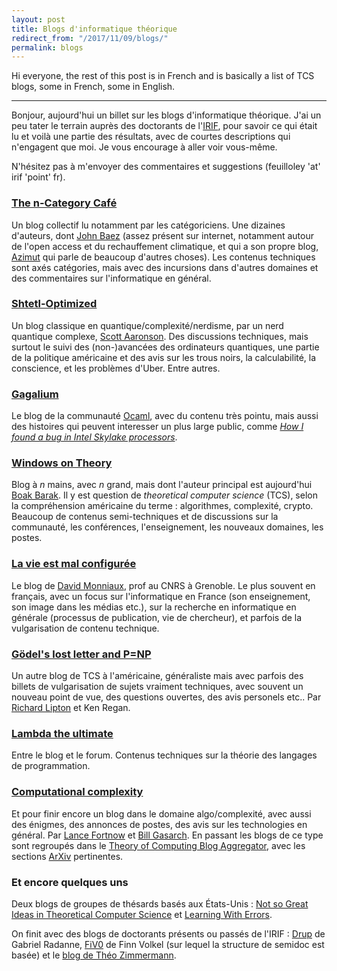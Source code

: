```yaml
---
layout: post
title: Blogs d'informatique théorique 
redirect_from: "/2017/11/09/blogs/"
permalink: blogs
---
```


Hi everyone, the rest of this post is in French and is basically a list of TCS 
blogs, some in French, some in English.

---

Bonjour, aujourd'hui un billet sur les blogs d'informatique théorique.  J'ai un 
peu tater le terrain auprès des doctorants de l'[IRIF](https://www.irif.fr/index),
pour savoir ce qui était lu et voilà une partie des résultats, avec de courtes 
descriptions qui n'engagent que moi. Je vous encourage à aller voir vous-même.

N'hésitez pas à m'envoyer des commentaires et suggestions 
(feuilloley 'at' irif 'point' fr). 

### [The n-Category Café](https://golem.ph.utexas.edu/category/)
Un blog collectif lu notamment par les catégoriciens. Une dizaines d'auteurs, dont 
[John Baez](https://fr.wikipedia.org/wiki/John_Baez) 
(assez présent sur internet, notamment autour de l'open access et du rechauffement 
climatique, et qui a son propre blog, 
[Azimut](https://johncarlosbaez.wordpress.com/about/) qui parle de beaucoup 
d'autres choses). Les contenus techniques sont axés catégories, mais avec des 
incursions dans d'autres domaines et des commentaires sur l'informatique en général. 

### [Shtetl-Optimized](https://www.scottaaronson.com/blog/)
Un blog classique en quantique/complexité/nerdisme, par un nerd quantique 
complexe, [Scott Aaronson](https://fr.wikipedia.org/wiki/Scott_Aaronson). 
Des discussions techniques, mais 
surtout le suivi des (non-)avancées des ordinateurs quantiques, une partie de la 
politique américaine 
et des avis sur les trous noirs, la calculabilité, la conscience, et les problèmes d'Uber. 
Entre autres.

### [Gagalium](http://gallium.inria.fr/blog/) 
Le blog de la communauté [Ocaml](https://fr.wikipedia.org/wiki/OCaml), 
avec du contenu très pointu, mais aussi des 
histoires qui peuvent interesser un plus large public, comme 
*[How I found a bug in Intel Skylake processors](http://gallium.inria.fr/blog/intel-skylake-bug/)*.

### [Windows on Theory](https://windowsontheory.org/)
Blog à *n* mains, avec *n* grand, mais dont l'auteur principal est aujourd'hui 
[Boak Barak](http://www.boazbarak.org/). Il y est question de *theoretical 
computer science* (TCS), selon la compréhension américaine du terme : algorithmes, 
complexité, crypto. Beaucoup de contenus semi-techniques et de discussions sur la 
communauté, les conférences, l'enseignement, les nouveaux domaines, les postes.

### [La vie est mal configurée](http://david.monniaux.free.fr/dotclear/index.php/)
Le blog de [David Monniaux](http://www-verimag.imag.fr/~monniaux/), prof au CNRS 
à Grenoble. Le plus souvent en français, avec un focus sur l'informatique en 
France (son enseignement, son image dans les médias etc.), sur la recherche en 
informatique en générale (processus de publication, vie de chercheur), et 
parfois de la vulgarisation de contenu technique.
  
### [Gödel's lost letter and P=NP](https://rjlipton.wordpress.com/)
Un autre blog de TCS à l'américaine, généraliste mais avec parfois des billets 
de vulgarisation de sujets vraiment techniques, avec souvent un nouveau point de vue, 
des questions ouvertes, des avis personels etc.. Par 
[Richard Lipton](https://fr.wikipedia.org/wiki/Richard_J._Lipton) et Ken Regan.

### [Lambda the ultimate](http://lambda-the-ultimate.org/)
Entre le blog et le forum. Contenus techniques sur la théorie des langages de 
	programmation.

### [Computational complexity](http://blog.computationalcomplexity.org/)
Et pour finir encore un blog dans le domaine algo/complexité, avec aussi des 
énigmes, des annonces de postes, des avis sur les technologies en général. 
Par [Lance Fortnow](https://en.wikipedia.org/wiki/Lance_Fortnow) et 
[Bill Gasarch](https://en.wikipedia.org/wiki/William_Gasarch). En passant les blogs de ce type sont regroupés dans le 
[Theory of Computing Blog Aggregator](http://www.feedworld.net/toc/), avec les 
sections [ArXiv](https://fr.wikipedia.org/wiki/ArXiv) pertinentes.

### Et encore quelques uns
Deux blogs de groupes de thésards basés aux États-Unis : 
[Not so Great Ideas in Theoretical Computer Science](https://mittheory.wordpress.com/)
et [Learning With Errors](http://learningwitherrors.org/).

On finit avec des blogs de doctorants présents ou passés de l'IRIF : [Drup](https://drup.github.io/) 
de Gabriel Radanne, [FiV0](https://fiv0.github.io/) de Finn Volkel
(sur lequel la structure de semidoc est basée)
et le [blog de Théo Zimmermann](https://www.theozimmermann.net/en/blog/).
